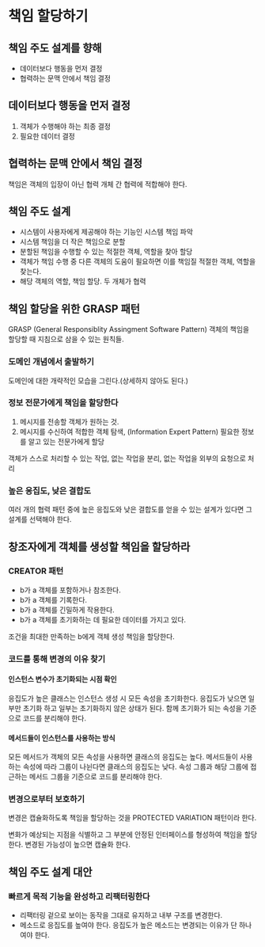 # 책임 할당하기

## 책임 주도 설계를 향해

- 데이터보다 행동을 먼저 결정
- 협력하는 문맥 안에서 책임 결정

## 데이터보다 행동을 먼저 결정

1. 객체가 수행해야 하는 최종 결정
2. 필요한 데이터 결정

## 협력하는 문맥 안에서 책임 결정

책임은 객체의 입장이 아닌 협력 개체 간 협력에 적합해야 한다.

## 책임 주도 설계

- 시스템이 사용자에게 제공해야 하는 기능인 시스템 책임 파악
- 시스템 책임을 더 작은 책임으로 분할
- 분할된 책임을 수행할 수 있는 적절한 객체, 역할을 찾아 할당
- 객체가 책임 수행 중 다른 객체의 도움이 필요하면 이를 책임질 적절한 객체, 역할을 찾는다.
- 해당 객체의 역할, 책임 할당. 두 개체가 협력
 
## 책임 할당을 위한 GRASP 패턴

GRASP (General Responsiblity Assingment Software Pattern)
객체의 책임을 할당할 때 지침으로 삼을 수 있는 원칙들.

### 도메인 개념에서 출발하기

도메인에 대한 개략적인 모습을 그린다.(상세하지 않아도 된다.)

### 정보 전문가에게 책임을 할당한다

1. 메시지를 전송할 객체가 원하는 것.
2. 메시지를 수신하여 적합한 객체 탐색, (Information Expert Pattern)
필요한 정보를 알고 있는 전문가에게 할당

객체가 스스로 처리할 수 있는 작업, 없는 작업을 분리, 없는 작업을 외부의 요청으로 처리

### 높은 응집도, 낮은 결합도

여러 개의 협력 패턴 중에 높은 응집도와 낮은 결합도를 얻을 수 있는 설계가 있다면 그 설계를 선택해야 한다.

## 창조자에게 객체를 생성할 책임을 할당하라

### CREATOR 패턴

- b가 a 객체를 포함하거나 참조한다.
- b가 a 객체를 기록한다.
- b가 a 객체를 긴밀하게 작용한다.
- b가 a 객체를 초기화하는 데 필요한 데이터를 가지고 있다.

조건을 최대한 만족하는 b에게 객체 생성 책임을 할당한다.

### 코드를 통해 변경의 이유 찾기

#### 인스턴스 변수가 초기화되는 시점 확인

응집도가 높은 클래스는 인스턴스 생성 시 모든 속성을 초기화한다. 응집도가 낮으면 일부만 초기화 하고 일부는 초기화하지 않은 상태가 된다. 함께 초기화가 되는 속성을 기준으로 코드를 분리해야 한다.

#### 메서드들이 인스턴스를 사용하는 방식

모든 메서드가 객체의 모든 속성을 사용하면 클래스의 응집도는 높다. 메서드들이 사용하는 속성에 따라 그룹이 나뉜다면 클래스의 응집도는 낮다. 속성 그룹과 해당 그룹에 접근하는 메서드 그룹을 기준으로 코드를 분리해야 한다.

### 변경으로부터 보호하기

변경은 캡슐화하도록 책임을 할당하는 것을 PROTECTED VARIATION 패턴이라 한다.

변화가 예상되는 지점을 식별하고 그 부분에 안정된 인터페이스를 형성하여 책임을 할당한다. 변경된 가능성이 높으면 캡슐화 한다.

## 책임 주도 설계 대안

### 빠르게 목적 기능을 완성하고 리팩터링한다

- 리팩터링 겉으로 보이는 동작을 그대로 유지하고 내부 구조를 변경한다.
- 메소드로 응집도를 높여야 한다. 응집도가 높은 메소드는 변경되는 이유가 단 하나여야 한다.
